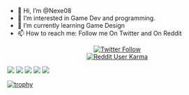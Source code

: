 - 👋 Hi, I’m @Nexe08
- 👀 I’m interested in Game Dev and programming.
- 🌱 I’m currently learning Game Design
- 📫 How to reach me: Follow me On Twitter and On Reddit

<p align="center">
  <a href="https://twitter.com/nexe0044">
   <img alt="Twitter Follow" src="https://img.shields.io/twitter/follow/nexe0044?label=Twitter%20Follower&logo=twitter&logoColor=blue">
   <br>
    <img alt="Reddit User Karma" src="https://img.shields.io/reddit/user-karma/link/nexero14?color=Black&label=reddit%20Karma&logo=Reddit&logoColor=Red">
  </a>  
</p>


![](http://github-profile-summary-cards.vercel.app/api/cards/profile-details?username=Nexe08&theme=github)
![](http://github-profile-summary-cards.vercel.app/api/cards/repos-per-language?username=Nexe08&theme=github)
![](http://github-profile-summary-cards.vercel.app/api/cards/most-commit-language?username=Nexe08&theme=github)
![](http://github-profile-summary-cards.vercel.app/api/cards/stats?username=Nexe08&theme=github)
![](http://github-profile-summary-cards.vercel.app/api/cards/productive-time?username=Nexe08&theme=github&utcOffset=8)

[![trophy](https://github-profile-trophy.vercel.app/?username=Nexe08)](https://github.com/Nexe08/github-profile-trophy)

<!--

<p align="center"> <img src="https://komarev.com/ghpvc/?username=Nexe08" alt="enisn" height="1" /> </p>
  <p align="center">
    <img src="https://github-readme-stats.vercel.app/api/top-langs/?username=Nexe08&layout=compact&theme=tokyonight&count_private=true" alt="enisn" height="160" />
    <img src="https://github-readme-stats.vercel.app/api?username=Nexe08&show_icons=true&theme=tokyonight&count_private=true" alt="enisn" height="160" />
  </p>
  <a href="https://www.instagram.com/binery_games/">
      <img alt="BineryGames" src="https://www.google.com/url?sa=i&url=https%3A%2F%2Fwww.indiatoday.in%2Finformation%2Fstory%2Fhow-to-change-instagram-icon-on-your-mobile-device-1861956-2021-10-07&psig=AOvVaw08DJiAiE5mUWbHXpyhoEqM&ust=1664614996806000&source=images&cd=vfe&ved=0CAsQjRxqFwoTCPjNyKCUvPoCFQAAAAAdAAAAABAE">
    </a>
<p align="center">

<p align="center">
  <img src="https://streak-stats.demolab.com?  user=Nexe08&theme=dark&border_radius=40&background=FFFFFF00&sideLabels=7F7F7FBE&dates=7F7F7FBE&sideNums=7F7F7F&currStreakNum=7F7F7F" />
</p>

<p align="center">
  <a href="https://twitter.com/nexe0044">
   <img alt="Twitter Follow" src="https://img.shields.io/twitter/follow/nexe0044?label=Twitter%20Follower&logo=twitter&logoColor=blue">
   <br>
    <img alt="Reddit User Karma" src="https://img.shields.io/reddit/user-karma/link/nexero14?color=Black&label=reddit%20Karma&logo=Reddit&logoColor=Red">
  </a>  
</p>

![Anurag's GitHub stats](https://github-readme-stats.vercel.app/api?username=Nexe08&show_icons=true&theme=chartreuse-dark&icon_color="#ff0000")
[![Top Langs](https://github-readme-stats.vercel.app/api/top-langs/?username=Nexe08&layout=compact&theme=chartreuse-dark)](https://github.com/anuraghazra/github-readme-stats)
-->

